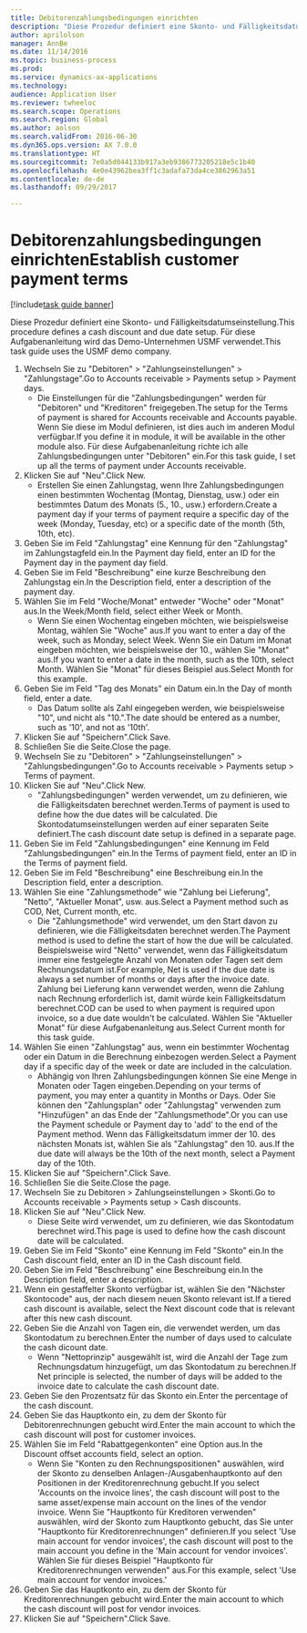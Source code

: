 ```yaml
--- 
title: Debitorenzahlungsbedingungen einrichten
description: "Diese Prozedur definiert eine Skonto- und Fälligkeitsdatumseinstellung."
author: aprilolson
manager: AnnBe
ms.date: 11/14/2016
ms.topic: business-process
ms.prod: 
ms.service: dynamics-ax-applications
ms.technology: 
audience: Application User
ms.reviewer: twheeloc
ms.search.scope: Operations
ms.search.region: Global
ms.author: aolson
ms.search.validFrom: 2016-06-30
ms.dyn365.ops.version: AX 7.0.0
ms.translationtype: HT
ms.sourcegitcommit: 7e0a5d044133b917a3eb9386773205218e5c1b40
ms.openlocfilehash: 4e0e43962bea3ff1c3adafa73da4ce3862963a51
ms.contentlocale: de-de
ms.lasthandoff: 09/29/2017

---
```

# <a name="establish-customer-payment-terms"></a><span data-ttu-id="29c58-103">Debitorenzahlungsbedingungen einrichten</span><span class="sxs-lookup"><span data-stu-id="29c58-103">Establish customer payment terms</span></span>

[!include[task guide banner](../../includes/task-guide-banner.md)]

<span data-ttu-id="29c58-104">Diese Prozedur definiert eine Skonto- und Fälligkeitsdatumseinstellung.</span><span class="sxs-lookup"><span data-stu-id="29c58-104">This procedure defines a cash discount and due date setup.</span></span> <span data-ttu-id="29c58-105">Für diese Aufgabenanleitung wird das Demo-Unternehmen USMF verwendet.</span><span class="sxs-lookup"><span data-stu-id="29c58-105">This task guide uses the USMF demo company.</span></span>

1. <span data-ttu-id="29c58-106">Wechseln Sie zu "Debitoren" > "Zahlungseinstellungen" > "Zahlungstage".</span><span class="sxs-lookup"><span data-stu-id="29c58-106">Go to Accounts receivable > Payments setup > Payment days.</span></span>
    * <span data-ttu-id="29c58-107">Die Einstellungen für die "Zahlungsbedingungen" werden für "Debitoren" und "Kreditoren" freigegeben.</span><span class="sxs-lookup"><span data-stu-id="29c58-107">The setup for the Terms of payment is shared for Accounts receivable and Accounts payable.</span></span> <span data-ttu-id="29c58-108">Wenn Sie diese im Modul definieren, ist dies auch im anderen Modul verfügbar.</span><span class="sxs-lookup"><span data-stu-id="29c58-108">If you define it in module, it will be available in the other module also.</span></span> <span data-ttu-id="29c58-109">Für diese Aufgabenanleitung richte ich alle Zahlungsbedingungen unter "Debitoren" ein.</span><span class="sxs-lookup"><span data-stu-id="29c58-109">For this task guide, I set up all the terms of payment under Accounts receivable.</span></span>  
2. <span data-ttu-id="29c58-110">Klicken Sie auf "Neu".</span><span class="sxs-lookup"><span data-stu-id="29c58-110">Click New.</span></span>
    * <span data-ttu-id="29c58-111">Erstellen Sie einen Zahlungstag, wenn Ihre Zahlungsbedingungen einen bestimmten Wochentag (Montag, Dienstag, usw.) oder ein bestimmtes Datum des Monats (5., 10., usw.) erfordern.</span><span class="sxs-lookup"><span data-stu-id="29c58-111">Create a payment day if your terms of payment require a specific day of the week (Monday, Tuesday, etc) or a specific date of the month (5th, 10th, etc).</span></span>  
3. <span data-ttu-id="29c58-112">Geben Sie im Feld "Zahlungstag" eine Kennung für den "Zahlungstag" im Zahlungstagfeld ein.</span><span class="sxs-lookup"><span data-stu-id="29c58-112">In the Payment day field, enter an ID for the Payment day in the payment day field.</span></span>
4. <span data-ttu-id="29c58-113">Geben Sie im Feld "Beschreibung" eine kurze Beschreibung den Zahlungstag ein.</span><span class="sxs-lookup"><span data-stu-id="29c58-113">In the Description field, enter a description of the payment day.</span></span>
5. <span data-ttu-id="29c58-114">Wählen Sie im Feld "Woche/Monat" entweder "Woche" oder "Monat" aus.</span><span class="sxs-lookup"><span data-stu-id="29c58-114">In the Week/Month field, select either Week or Month.</span></span>
    * <span data-ttu-id="29c58-115">Wenn Sie einen Wochentag eingeben möchten, wie beispielsweise Montag, wählen Sie "Woche" aus.</span><span class="sxs-lookup"><span data-stu-id="29c58-115">If you want to enter a day of the week, such as Monday, select Week.</span></span> <span data-ttu-id="29c58-116">Wenn Sie ein Datum im Monat eingeben möchten, wie beispielsweise der 10., wählen Sie "Monat" aus.</span><span class="sxs-lookup"><span data-stu-id="29c58-116">If you want to enter a date in the month, such as the 10th, select Month.</span></span> <span data-ttu-id="29c58-117">Wählen Sie "Monat" für dieses Beispiel aus.</span><span class="sxs-lookup"><span data-stu-id="29c58-117">Select Month for this example.</span></span>  
6. <span data-ttu-id="29c58-118">Geben Sie im Feld "Tag des Monats" ein Datum ein.</span><span class="sxs-lookup"><span data-stu-id="29c58-118">In the Day of month field, enter a date.</span></span>
    * <span data-ttu-id="29c58-119">Das Datum sollte als Zahl eingegeben werden, wie beispielsweise "10", und nicht als "10.".</span><span class="sxs-lookup"><span data-stu-id="29c58-119">The date should be entered as a number, such as '10', and not as '10th'.</span></span>  
7. <span data-ttu-id="29c58-120">Klicken Sie auf "Speichern".</span><span class="sxs-lookup"><span data-stu-id="29c58-120">Click Save.</span></span>
8. <span data-ttu-id="29c58-121">Schließen Sie die Seite.</span><span class="sxs-lookup"><span data-stu-id="29c58-121">Close the page.</span></span>
9. <span data-ttu-id="29c58-122">Wechseln Sie zu "Debitoren" > "Zahlungseinstellungen" > "Zahlungsbedingungen".</span><span class="sxs-lookup"><span data-stu-id="29c58-122">Go to Accounts receivable > Payments setup > Terms of payment.</span></span>
10. <span data-ttu-id="29c58-123">Klicken Sie auf "Neu".</span><span class="sxs-lookup"><span data-stu-id="29c58-123">Click New.</span></span>
    * <span data-ttu-id="29c58-124">"Zahlungsbedingungen" werden verwendet, um zu definieren, wie die Fälligkeitsdaten berechnet werden.</span><span class="sxs-lookup"><span data-stu-id="29c58-124">Terms of payment is used to define how the due dates will be calculated.</span></span> <span data-ttu-id="29c58-125">Die Skontodatumseinstellungen werden auf einer separaten Seite definiert.</span><span class="sxs-lookup"><span data-stu-id="29c58-125">The cash discount date setup is defined in a separate page.</span></span>  
11. <span data-ttu-id="29c58-126">Geben Sie im Feld "Zahlungsbedingungen" eine Kennung im Feld "Zahlungsbedingungen" ein.</span><span class="sxs-lookup"><span data-stu-id="29c58-126">In the Terms of payment field, enter an ID in the Terms of payment field.</span></span>
12. <span data-ttu-id="29c58-127">Geben Sie im Feld "Beschreibung" eine Beschreibung ein.</span><span class="sxs-lookup"><span data-stu-id="29c58-127">In the Description field, enter a description.</span></span>
13. <span data-ttu-id="29c58-128">Wählen Sie eine "Zahlungsmethode" wie "Zahlung bei Lieferung", "Netto", "Aktueller Monat", usw. aus.</span><span class="sxs-lookup"><span data-stu-id="29c58-128">Select a Payment method such as COD, Net, Current month, etc.</span></span>
    * <span data-ttu-id="29c58-129">Die "Zahlungsmethode" wird verwendet, um den Start davon zu definieren, wie die Fälligkeitsdaten berechnet werden.</span><span class="sxs-lookup"><span data-stu-id="29c58-129">The Payment method is used to define the start of how the due will be calculated.</span></span>  <span data-ttu-id="29c58-130">Beispielsweise wird "Netto" verwendet, wenn das Fälligkeitsdatum immer eine festgelegte Anzahl von Monaten oder Tagen seit dem Rechnungsdatum ist.</span><span class="sxs-lookup"><span data-stu-id="29c58-130">For example, Net is used if the due date is always a set number of months or days after the invoice date.</span></span> <span data-ttu-id="29c58-131">Zahlung bei Lieferung kann verwendet werden, wenn die Zahlung nach Rechnung erforderlich ist, damit würde kein Fälligkeitsdatum berechnet.</span><span class="sxs-lookup"><span data-stu-id="29c58-131">COD can be used to when payment is required upon invoice, so a due date wouldn't be calculated.</span></span> <span data-ttu-id="29c58-132">Wählen Sie "Aktueller Monat" für diese Aufgabenanleitung aus.</span><span class="sxs-lookup"><span data-stu-id="29c58-132">Select Current month for this task guide.</span></span>  
14. <span data-ttu-id="29c58-133">Wählen Sie einen "Zahlungstag" aus, wenn ein bestimmter Wochentag oder ein Datum in die Berechnung einbezogen werden.</span><span class="sxs-lookup"><span data-stu-id="29c58-133">Select a Payment day if a specific day of the  week or date are included in the calculation.</span></span>
    * <span data-ttu-id="29c58-134">Abhängig von Ihren Zahlungsbedingungen können Sie eine Menge in Monaten oder Tagen eingeben.</span><span class="sxs-lookup"><span data-stu-id="29c58-134">Depending on your terms of payment, you may enter a quantity in Months or Days.</span></span> <span data-ttu-id="29c58-135">Oder Sie können den "Zahlungsplan" oder "Zahlungstag" verwenden zum "Hinzufügen" an das Ende der "Zahlungsmethode".</span><span class="sxs-lookup"><span data-stu-id="29c58-135">Or you can use the Payment schedule or Payment day to 'add' to the end of the Payment method.</span></span> <span data-ttu-id="29c58-136">Wenn das Fälligkeitsdatum immer der 10. des nächsten Monats ist, wählen Sie als "Zahlungstag" den 10. aus.</span><span class="sxs-lookup"><span data-stu-id="29c58-136">If the due date will always be the 10th of the next month, select a Payment day of the 10th.</span></span>  
15. <span data-ttu-id="29c58-137">Klicken Sie auf "Speichern".</span><span class="sxs-lookup"><span data-stu-id="29c58-137">Click Save.</span></span>
16. <span data-ttu-id="29c58-138">Schließen Sie die Seite.</span><span class="sxs-lookup"><span data-stu-id="29c58-138">Close the page.</span></span>
17. <span data-ttu-id="29c58-139">Wechseln Sie zu Debitoren > Zahlungseinstellungen > Skonti.</span><span class="sxs-lookup"><span data-stu-id="29c58-139">Go to Accounts receivable > Payments setup > Cash discounts.</span></span>
18. <span data-ttu-id="29c58-140">Klicken Sie auf "Neu".</span><span class="sxs-lookup"><span data-stu-id="29c58-140">Click New.</span></span>
    * <span data-ttu-id="29c58-141">Diese Seite wird verwendet, um zu definieren, wie das Skontodatum berechnet wird.</span><span class="sxs-lookup"><span data-stu-id="29c58-141">This page is used to define how the cash discount date will be calculated.</span></span>  
19. <span data-ttu-id="29c58-142">Geben Sie im Feld "Skonto" eine Kennung im Feld "Skonto" ein.</span><span class="sxs-lookup"><span data-stu-id="29c58-142">In the Cash discount field, enter an ID in the Cash discount field.</span></span>
20. <span data-ttu-id="29c58-143">Geben Sie im Feld "Beschreibung" eine Beschreibung ein.</span><span class="sxs-lookup"><span data-stu-id="29c58-143">In the Description field, enter a description.</span></span>
21. <span data-ttu-id="29c58-144">Wenn ein gestaffelter Skonto verfügbar ist, wählen Sie den "Nächster Skontocode" aus, der nach diesem neuen Skonto relevant ist.</span><span class="sxs-lookup"><span data-stu-id="29c58-144">If a tiered cash discount is available, select the Next discount code that is relevant after this new cash discount.</span></span>
22. <span data-ttu-id="29c58-145">Geben Sie die Anzahl von Tagen ein, die verwendet werden, um das Skontodatum zu berechnen.</span><span class="sxs-lookup"><span data-stu-id="29c58-145">Enter the number of days used to calculate the cash dicount date.</span></span>
    * <span data-ttu-id="29c58-146">Wenn "Nettoprinzip" ausgewählt ist, wird die Anzahl der Tage zum Rechnungsdatum hinzugefügt, um das Skontodatum zu berechnen.</span><span class="sxs-lookup"><span data-stu-id="29c58-146">If Net principle is selected, the number of days will be added to the invoice date to calculate the cash discount date.</span></span>  
23. <span data-ttu-id="29c58-147">Geben Sie den Prozentsatz für das Skonto ein.</span><span class="sxs-lookup"><span data-stu-id="29c58-147">Enter the percentage of the cash discount.</span></span>
24. <span data-ttu-id="29c58-148">Geben Sie das Hauptkonto ein, zu dem der Skonto für Debitorenrechnungen gebucht wird.</span><span class="sxs-lookup"><span data-stu-id="29c58-148">Enter the main account to which the cash discount will post for customer invoices.</span></span>
25. <span data-ttu-id="29c58-149">Wählen Sie im Feld "Rabattgegenkonten" eine Option aus.</span><span class="sxs-lookup"><span data-stu-id="29c58-149">In the Discount offset accounts field, select an option.</span></span>
    * <span data-ttu-id="29c58-150">Wenn Sie "Konten zu den Rechnungspositionen" auswählen, wird der Skonto zu denselben Anlagen-/Ausgabenhauptkonto auf den Positionen in der Kreditorenrechnung gebucht.</span><span class="sxs-lookup"><span data-stu-id="29c58-150">If you select 'Accounts on the invoice lines', the cash discount will post to the same asset/expense main account on the lines of the vendor invoice.</span></span> <span data-ttu-id="29c58-151">Wenn Sie "Hauptkonto für Kreditoren verwenden" auswählen, wird der Skonto zum Hauptkonto gebucht, das Sie unter "Hauptkonto für Kreditorenrechnungen" definieren.</span><span class="sxs-lookup"><span data-stu-id="29c58-151">If you select 'Use main account for vendor invoices', the cash discount will post to the main account you define in the 'Main account for vendor invoices'.</span></span> <span data-ttu-id="29c58-152">Wählen Sie für dieses Beispiel "Hauptkonto für Kreditorenrechnungen verwenden" aus.</span><span class="sxs-lookup"><span data-stu-id="29c58-152">For this example, select 'Use main account for vendor invoices.'</span></span>  
26. <span data-ttu-id="29c58-153">Geben Sie das Hauptkonto ein, zu dem der Skonto für Kreditorenrechnungen gebucht wird.</span><span class="sxs-lookup"><span data-stu-id="29c58-153">Enter the main account to which the cash discount will post for vendor invoices.</span></span>
27. <span data-ttu-id="29c58-154">Klicken Sie auf "Speichern".</span><span class="sxs-lookup"><span data-stu-id="29c58-154">Click Save.</span></span>


